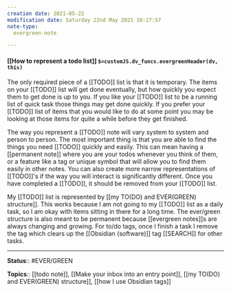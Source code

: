```yaml
---
creation date: 2021-05-22
modification date: Saturday 22nd May 2021 18:17:57
note-type: 
  evergreen-note

---
```


#### [[How to represent a todo list]] `$=customJS.dv_funcs.evergreenHeader(dv, this)`

The only required piece of a [[TODO]] list is that it is temporary. The items on your [[TODO]] list will get done eventually, but how quickly you expect them to get done is up to you. If you like your [[TODO]] list to be a running list of quick task those things may get done quickly. If you prefer your [[TODO]] list of items that you would like to do at some point you may be looking at those items for quite a while before they get finished.

The way you represent a [[TODO]] note will vary system to system and person to person. The most important thing is that you are able to find the things you need [[TODO]] quickly and easily. This can mean having a [[permanent note]] where you are your todos whenever you think of them, or a feature like a tag or unique symbol that will allow you to find them easily in other notes. You can also create more narrow representations of [[TODO]]'s if the way you will interact is significantly different. Once you have completed a [[TODO]], it should be removed from your [[TODO]] list.

My [[TODO]] list is represented by [[my TO(DO) and EVER(GREEN) structure]]. This works because I am not going to my [[TODO]] list as a daily task, so I am okay with items sitting in there for a long time. The ever/green structure is also meant to be permanent because [[evergreen notes]]s are always changing and growing. For to/do tags, once I finish a task I remove the tag which clears up the [[Obsidian (software)]] tag [[SEARCH]] for other tasks.

---

**Status**:: #EVER/GREEN  

**Topics**::  [[todo note]], [[Make your inbox into an entry point]], [[my TO(DO) and EVER(GREEN) structure]], [[how I use Obsidian tags]]
	

